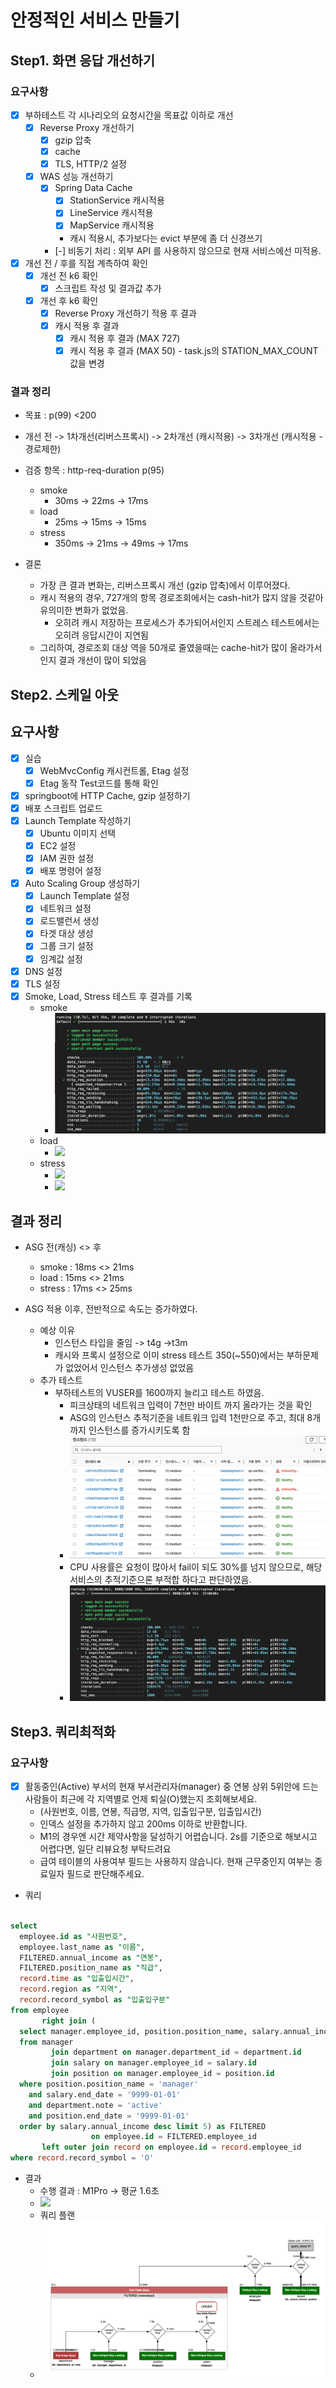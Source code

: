 # 안정적인 서비스 만들기

## Step1. 화면 응답 개선하기

### 요구사항

- [x] 부하테스트 각 시나리오의 요청시간을 목표값 이하로 개선
  - [x] Reverse Proxy 개선하기
    - [x] gzip 압축
    - [x] cache
    - [x] TLS, HTTP/2 설정
  - [x] WAS 성능 개선하기
    - [x] Spring Data Cache
      - [x] StationService 캐시적용
      - [x] LineService 캐시적용
      - [x] MapService 캐시적용
      - 캐시 적용시, 추가보다는 evict 부분에 좀 더 신경쓰기
    - [-] 비동기 처리 : 외부 API 를 사용하지 않으므로 현재 서비스에선 미적용.
- [x] 개선 전 / 후를 직접 계측하여 확인
  - [x] 개선 전 k6 확인
    - [x] 스크립트 작성 및 결과값 추가
  - [x] 개선 후 k6 확인
    - [x] Reverse Proxy 개선하기 적용 후 결과
    - [x] 캐시 적용 후 결과
      - [x] 캐시 적용 후 결과 (MAX 727)
      - [x] 캐시 적용 후 결과 (MAX 50) - task.js의 STATION_MAX_COUNT 값을 변경

### 결과 정리
- 목표 : p(99) <200

- 개선 전 -> 1차개선(리버스프록시) -> 2차개선 (캐시적용) -> 3차개선 (캐시적용 - 경로제한)
- 검증 항목 : http-req-duration p(95)
  - smoke
    - 30ms -> 22ms -> 17ms
  - load
    - 25ms -> 15ms -> 15ms
  - stress
    - 350ms -> 21ms -> 49ms -> 17ms
- 결론
  - 가장 큰 결과 변화는, 리버스프록시 개선 (gzip 압축)에서 이루어졌다. 
  - 캐시 적용의 경우, 727개의 항목 경로조회에서는 cash-hit가 많지 않을 것같아 유의미한 변화가 없었음.
    - 오히려 캐시 저장하는 프로세스가 추가되어서인지 스트레스 테스트에서는 오히려 응답시간이 지연됨
  - 그리하여, 경로조회 대상 역을 50개로 줄였을때는 cache-hit가 많이 올라가서인지 결과 개선이 많이 되었음


## Step2. 스케일 아웃

## 요구사항
- [x] 실습
  - [x] WebMvcConfig 캐시컨트롤, Etag 설정
  - [x] Etag 동작 Test코드를 통해 확인
- [x] springboot에 HTTP Cache, gzip 설정하기
- [x] 배포 스크립트 업로드
- [x] Launch Template 작성하기
  - [x] Ubuntu 이미지 선택
  - [x] EC2 설정
  - [x] IAM 권한 설정
  - [x] 배포 명령어 설정
- [x] Auto Scaling Group 생성하기
  - [x] Launch Template 설정
  - [x] 네트워크 설정
  - [x] 로드밸런서 생성
  - [x] 타겟 대상 생성
  - [x] 그룹 크기 설정
  - [x] 임계값 설정
- [x] DNS 설정
- [x] TLS 설정
- [x] Smoke, Load, Stress 테스트 후 결과를 기록
  - smoke
    - <img src="/k6/smoke/smoke_asg.png">
  - load
    - <img src="/k6/smoke/load_asg.png">
  - stress
    - <img src="/k6/smoke/stress_asg.png">
    - <img src="/k6/smoke/stress_asg_550.png">
  
  
## 결과 정리

- ASG 전(캐싱) <> 후
  - smoke : 18ms <> 21ms
  - load : 15ms <> 21ms
  - stress : 17ms <> 25ms

- ASG 적용 이후, 전반적으로 속도는 증가하였다. 
  - 예상 이유
    - 인스턴스 타입을 줄임 -> t4g ->t3m
    - 캐시와 프록시 설정으로 이미 stress 테스트 350(~550)에서는 부하문제가 없었어서 인스턴스 추가생성 없었음
  - 추가 테스트
    - 부하테스트의 VUSER를 1600까지 늘리고 테스트 하였음. 
      - 피크상태의 네트워크 입력이 7천만 바이트 까지 올라가는 것을 확인
      - ASG의 인스턴스 추적기준을 네트워크 입력 1천만으로 주고, 최대 8개까지 인스턴스를 증가시키도록 함
      - <img src="./k6/stress/asg_applied.png">
      - CPU 사용률은 요청이 많아서 fail이 되도 30%를 넘지 않으므로, 해당 서비스의 추적기준으론 부적합 하다고 판단하였음.
      - <img src="./k6/stress/stress_asg_1600.png">

  
## Step3. 쿼리최적화

### 요구사항
- [x] 활동중인(Active) 부서의 현재 부서관리자(manager) 중 연봉 상위 5위안에 드는 사람들이 최근에 각 지역별로 언제 퇴실(O)했는지 조회해보세요.
  - (사원번호, 이름, 연봉, 직급명, 지역, 입출입구분, 입출입시간)
  - 인덱스 설정을 추가하지 않고 200ms 이하로 반환합니다.
  - M1의 경우엔 시간 제약사항을 달성하기 어렵습니다. 2s를 기준으로 해보시고 어렵다면, 일단 리뷰요청 부탁드려요
  - 급여 테이블의 사용여부 필드는 사용하지 않습니다. 현재 근무중인지 여부는 종료일자 필드로 판단해주세요.

- 쿼리
```sql

select
  employee.id as "사원번호",
  employee.last_name as "이름",
  FILTERED.annual_income as "연봉",
  FILTERED.position_name as "직급",
  record.time as "입출입시간",
  record.region as "지역",
  record.record_symbol as "입출입구분"
from employee
       right join (
  select manager.employee_id, position.position_name, salary.annual_income
  from manager
         join department on manager.department_id = department.id
         join salary on manager.employee_id = salary.id
         join position on manager.employee_id = position.id
  where position.position_name = 'manager'
    and salary.end_date = '9999-01-01'
    and department.note = 'active'
    and position.end_date = '9999-01-01'
  order by salary.annual_income desc limit 5) as FILTERED
                  on employee.id = FILTERED.employee_id
       left outer join record on employee.id = record.employee_id
where record.record_symbol = 'O'


```

- 결과
  - 수행 결과 : M1Pro -> 평균 1.6초
  - <img src="./query/query_result.png.png">
  - 쿼리 플랜
  - <img src="./query/query_plan.png">

